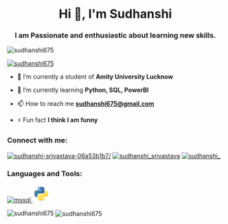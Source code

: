 <h1 align="center">Hi 👋, I'm Sudhanshi</h1>
<h3 align="center">I am Passionate and enthusiastic about learning new skills.</h3>

<p align="left"> <img src="https://komarev.com/ghpvc/?username=sudhanshi675&label=Profile%20views&color=0e75b6&style=flat" alt="sudhanshi675" /> </p>

<p align="left"> <a href="https://github.com/ryo-ma/github-profile-trophy"><img src="https://github-profile-trophy.vercel.app/?username=sudhanshi675" alt="sudhanshi675" /></a> </p>

- 🔭 I’m currently a student of **Amity University Lucknow**

- 🌱 I’m currently learning **Python, SQL, PowerBI**

- 📫 How to reach me **sudhanshi675@gmail.com**

- ⚡ Fun fact **I think I am funny**

<h3 align="left">Connect with me:</h3>
<p align="left">
<a href="https://linkedin.com/in/sudhanshi-srivastava-06a53b1b7/" target="blank"><img align="center" src="https://raw.githubusercontent.com/rahuldkjain/github-profile-readme-generator/master/src/images/icons/Social/linked-in-alt.svg" alt="sudhanshi-srivastava-06a53b1b7/" height="30" width="40" /></a>
<a href="https://instagram.com/sudhanshi_srivastava" target="blank"><img align="center" src="https://raw.githubusercontent.com/rahuldkjain/github-profile-readme-generator/master/src/images/icons/Social/instagram.svg" alt="sudhanshi_srivastava" height="30" width="40" /></a>
<a href="https://www.leetcode.com/sudhanshi_" target="blank"><img align="center" src="https://raw.githubusercontent.com/rahuldkjain/github-profile-readme-generator/master/src/images/icons/Social/leet-code.svg" alt="sudhanshi_" height="30" width="40" /></a>
</p>

<h3 align="left">Languages and Tools:</h3>
<p align="left"> <a href="https://www.microsoft.com/en-us/sql-server" target="_blank"> <img src="https://www.svgrepo.com/show/303229/microsoft-sql-server-logo.svg" alt="mssql" width="40" height="40"/> </a> <a href="https://www.python.org" target="_blank"> <img src="https://raw.githubusercontent.com/devicons/devicon/master/icons/python/python-original.svg" alt="python" width="40" height="40"/> </a> </p>

<p><img align="left" src="https://github-readme-stats.vercel.app/api/top-langs?username=sudhanshi675&show_icons=true&locale=en&layout=compact" alt="sudhanshi675" /></p>

<p>&nbsp;<img align="center" src="https://github-readme-stats.vercel.app/api?username=sudhanshi675&show_icons=true&locale=en" alt="sudhanshi675" /></p>


